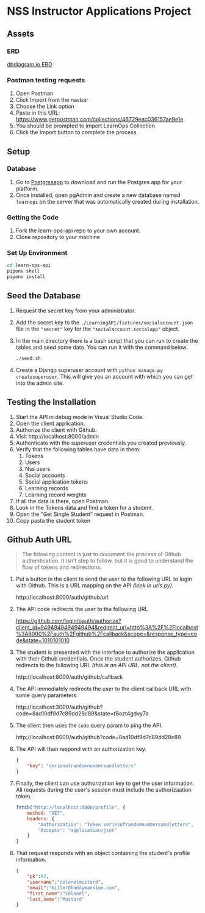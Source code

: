 # NSS Instructor Applications Project

## Assets

### ERD

[dbdiagram.io ERD](https://dbdiagram.io/d/6005cc1080d742080a36d6d8)


### Postman testing requests

1. Open Postman
1. Click Import from the navbar
1. Choose the Link option
1. Paste in this URL: https://www.getpostman.com/collections/46729eac036157ae9e1e
1. You should be prompted to import LearnOps Collection.
1. Click the Import button to complete the process.

## Setup

### Database

1. Go to [Postgresapp](https://postgresapp.com/) to download and run the Postgres app for your platform.
1. Once installed, open pgAdmin and create a new database named `learnops` on the server that was automatically created during installation.

### Getting the Code

1. Fork the learn-ops-api repo to your own account.
1. Clone repository to your machine

### Set Up Environment

```sh
cd learn-ops-api
pipenv shell
pipenv install
```

## Seed the Database

1. Request the secret key from your administrator.

1. Add the secret key to the `./LearningAPI/fixtures/socialaccount.json` file in the `"secret"` key for the `"socialaccount.socialapp"` object.

1. In the main directory there is a bash script that you can run to create the tables and seed some data. You can run it with the command below.

    ```sh
    ./seed.sh
    ```

1. Create a Django superuser account with `python manage.py createsuperuser`. This will give you an account with which you can get into the admin site.

## Testing the Installation

1. Start the API in debug mode in Visual Studio Code.
1. Open the client application.
1. Authorize the client with Github.
1. Visit http://localhost:8000/admin
1. Authenticate with the superuser credentials you created previously.
1. Verify that the following tables have data in them:
    1. Tokens
    1. Users
    1. Nss users
    1. Social accounts
    1. Social application tokens
    1. Learning records
    1. Learning record weights
1. If all the data is there, open Postman.
1. Look in the Tokens data and find a token for a student.
1. Open the "Get Single Student" request in Postman.
1. Copy pasta the student token

## Github Auth URL

> The folowing content is just to document the process of Github authentication. It isn't step to follow, but it is good to understand the flow of tokens and redirections.

1. Put a button in the client to send the user to the following URL to login with Github. This is a URL mapping on the API _(look in urls.py)_.

    http://localhost:8000/auth/github/url

1. The API code redirects the user to the following URL.

    https://github.com/login/oauth/authorize?client_id=9494949494949494&redirect_uri=http%3A%2F%2Flocalhost%3A8000%2Fauth%2Fgithub%2Fcallback&scope=&response_type=code&state=1010101010

1. The student is presented with the interface to authorize the application with their Github credentials. Once the student authorizes, Github redirects to the following URL _(this is an API URL, not the client)_.

    http://localhost:8000/auth/github/callback

1. The API immediately redirects the user to the client callback URL with some query parameters.

    http://localhost:3000/auth/github?code=8ad10df9d7c89dd28c89&state=tBozt4gdvy7a

1. The client then uses the `code` query param to ping the API.

    http://localhost:8000/auth/github?code=8ad10df9d7c89dd28c89

1. The API will then respond with an authorization key.

    ```json
    {
        "key": "seriesofrandomnumbersandletters"
    }
    ```

1. Finally, the client can use authorization key to get the user information. All requests during the user's session must include the authorizaation token.

    ```js
    fetch("http://localhost:8000/profile", {
        method: "GET",
        headers: {
            "Authorization": "Token seriesofrandomnumbersandletters",
            "Accepts": "application/json"
        }
    }
    ```

1. That request responds with an object containing the student's profile information.

    ```json
    {
        "pk":82,
        "username":"colonelmustard",
        "email":"killer@boddymansion.com",
        "first_name":"Colonel",
        "last_name":"Mustard"
    }
    ```
